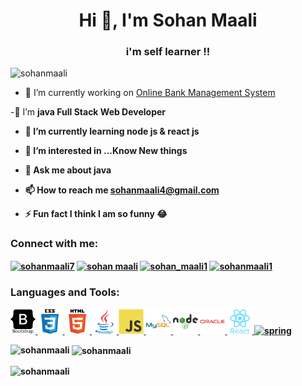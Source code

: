 <h1 align="center">Hi 👋, I'm Sohan Maali</h1>
<h3 align="center">i'm self learner !!</h3>

<p align="left"> <img src="https://komarev.com/ghpvc/?username=sohanmaali&label=Profile%20views&color=0e75b6&style=flat" alt="sohanmaali" /> </p>

<!--
<p align="left"> <a href="https://github.com/ryo-ma/github-profile-trophy"><img src="https://github-profile-trophy.vercel.app/?username=sohanmaali" alt="sohanmaali" /></a> </p>
<p align="left"> <a href=""https://linkedin.com/in/sohan maali" target="blank"><img align="center" src="https://raw.githubusercontent.com/rahuldkjain/github-profile-readme-generator/master/src/images/icons/Social/linked-in-alt.svg" alt="sohan maali" height="30" width="40" /></a> </p> -->

- 🔭 I’m currently working on [Online Bank Management System](jsdfnskj)

-🌱 I’m  <strong> java Full Stack Web Developer <strong>

- 🤝 I’m currently learning **node js & react js**

- 👀 I’m interested in ...Know New things

<!-- - 👯 I’m looking to collaborate on [sohan](sohan) -->

<!--- 🤝 I’m looking for help with [kdsjs](kjsd) -->

<!--- 👨‍💻 All of my projects are available at [portpoliyo link](portpoliyo link) -->

<!-- - 📝 I regularly write articles on [blog link](blog link) -->

- 💬 Ask me about **java**

- 📫 How to reach me **sohanmaali4@gmail.com**

<!-- - 📄 Know about my experiences [resume link](resume link) -->

- ⚡ Fun fact **I think I am so funny 😂**

<h3 align="left">Connect with me:</h3>
<p align="left">
<a href="https://twitter.com/sohanmaali7" target="blank"><img align="center" src="https://raw.githubusercontent.com/rahuldkjain/github-profile-readme-generator/master/src/images/icons/Social/twitter.svg" alt="sohanmaali7" height="30" width="40" /></a>
<a href="https://linkedin.com/in/sohan maali" target="blank"><img align="center" src="https://raw.githubusercontent.com/rahuldkjain/github-profile-readme-generator/master/src/images/icons/Social/linked-in-alt.svg" alt="sohan maali" height="30" width="40" /></a>
<a href="https://instagram.com/sohan_maali1" target="blank"><img align="center" src="https://raw.githubusercontent.com/rahuldkjain/github-profile-readme-generator/master/src/images/icons/Social/instagram.svg" alt="sohan_maali1" height="30" width="40" /></a>
<a href="https://auth.geeksforgeeks.org/user/sohanmaali1" target="blank"><img align="center" src="https://raw.githubusercontent.com/rahuldkjain/github-profile-readme-generator/master/src/images/icons/Social/geeks-for-geeks.svg" alt="sohanmaali1" height="30" width="40" /></a>
</p>

<h3 align="left">Languages and Tools:</h3>
<p align="left"> 
  <a href="https://getbootstrap.com" target="_blank" rel="noreferrer"> <img src="https://raw.githubusercontent.com/devicons/devicon/master/icons/bootstrap/bootstrap-plain-wordmark.svg" alt="bootstrap" width="40"  height="40"/> </a>
  <a href="https://www.w3schools.com/css/" target="_blank" rel="noreferrer"> <img src="https://raw.githubusercontent.com/devicons/devicon/master/icons/css3/css3-original-wordmark.svg" alt="css3" width="40" height="40"/> </a>
  <a href="https://www.w3.org/html/" target="_blank" rel="noreferrer"> <img src="https://raw.githubusercontent.com/devicons/devicon/master/icons/html5/html5-original-wordmark.svg" alt="html5" width="40" height="40"/> </a>
  <a href="https://www.java.com" target="_blank" rel="noreferrer"> <img src="https://raw.githubusercontent.com/devicons/devicon/master/icons/java/java-original.svg" alt="java" width="40" height="40"/> </a> <a href="https://developer.mozilla.org/en-US/docs/Web/JavaScript" target="_blank" rel="noreferrer"> <img src="https://raw.githubusercontent.com/devicons/devicon/master/icons/javascript/javascript-original.svg" alt="javascript" width="40" height="40"/> </a>
  <a href="https://www.mysql.com/" target="_blank" rel="noreferrer"> <img src="https://raw.githubusercontent.com/devicons/devicon/master/icons/mysql/mysql-original-wordmark.svg" alt="mysql" width="40" height="40"/> </a> 
  <a href="https://nodejs.org" target="_blank" rel="noreferrer"> <img src="https://raw.githubusercontent.com/devicons/devicon/master/icons/nodejs/nodejs-original-wordmark.svg" alt="nodejs" width="40" height="40"/> </a> 
  <a href="https://www.oracle.com/" target="_blank" rel="noreferrer"> <img src="https://raw.githubusercontent.com/devicons/devicon/master/icons/oracle/oracle-original.svg" alt="oracle" width="40" height="40"/> </a>
  <a href="https://reactjs.org/" target="_blank" rel="noreferrer"> <img src="https://raw.githubusercontent.com/devicons/devicon/master/icons/react/react-original-wordmark.svg" alt="react" width="40" height="40"/> </a> 
  <a href="https://spring.io/" target="_blank" rel="noreferrer"> <img src="https://www.vectorlogo.zone/logos/springio/springio-icon.svg" alt="spring" width="40" height="40"/> </a> </p>

<p><img align="left" src="https://github-readme-stats.vercel.app/api/top-langs?username=sohanmaali&show_icons=true&locale=en&layout=compact" alt="sohanmaali" /></p>

<p>&nbsp;<img align="center" src="https://github-readme-stats.vercel.app/api?username=sohanmaali&show_icons=true&locale=en" alt="sohanmaali" /></p>

<p><img align="center" src="https://github-readme-streak-stats.herokuapp.com/?user=sohanmaali&" alt="sohanmaali" /></p>
